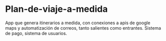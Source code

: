 # Plan-de-viaje-a-medida
App que genera itinerarios a medida, con conexiones a apis de google maps y automatización de correos, tanto salientes como entrantes. Sistema de pago, sistema de usuarios. 
